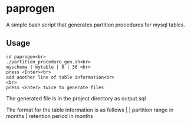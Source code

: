# paprogen

A simple bash script that generates partition procedures for mysql tables.

## Usage

```
cd paprogen<br>
./partition_procedure_gen.sh<br>
myschema | mytable | 6 | 36 <br>
press <Enter><br>
add another line of table information<br>
<br>
press <Enter> twice to generate files
```
	
	
The generated file is in the project directory as output.sql


The format for the table information is as follows
<schema name> | <table name> | partition range in months | retention period in months
